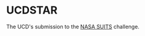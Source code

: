 # UCDSTAR

The UCD's submission to the [NASA SUITS](https://microgravityuniversity.jsc.nasa.gov/nasasuits.cfm) challenge.
